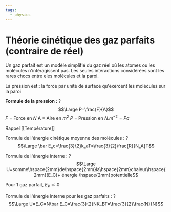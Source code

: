 ```yaml
---
tags:
  - physics
---
```


# Théorie cinétique des gaz parfaits (contraire de réel)

Un gaz parfait est un modèle simplifié du gaz réel où les  atomes ou les molécules n'intéragissent pas. Les seules intéractions considérées sont les rares chocs entre eles molécules et la paroi.

La pression est:: la force par unité de surface qu'exercent les molécules sur la paroi

**Formule de la pression :**
?
$$\Large P=\frac{F}{A}$$
$F$ = Force en $N$
A = Aire en $m^2$
$P$ = Pression en $N.m^{-2}=Pa$ 

Rappel [[Température]]

Formule de l'énergie cinétique moyenne des molécules :
?
$$\Large \bar E_c=\frac{3}{2}k_aT=\frac{3}{2}\frac{R}{N_A}T$$

Formule de l'énergie interne :
?
$$\Large U=somme\hspace{2mm}de\hspace{2mm}la\hspace{2mm}chaleur\hspace{2mm}(E_C)+ énergie \hspace{2mm}potentielle$$

Pour 1 gaz parfait, $E_P$ =::0

Formule de l'énergie interne pour les gaz parfaits :
?
$$\Large U=E_C=N\bar E_C=\frac{3}{2}NK_BT=\frac{3}{2}\frac{N}{N}$$